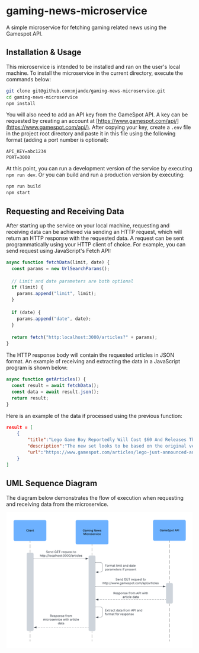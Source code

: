 # gaming-news-microservice

A simple microservice for fetching gaming related news using the Gamespot API.

## Installation & Usage

This microservice is intended to be installed and ran on the user's local machine. To install the microservice in the current directory, execute the commands below:

```sh
git clone git@github.com:mjande/gaming-news-microservice.git
cd gaming-news-microservice
npm install
```

You will also need to add an API key from the GameSpot API. A key can be requested by creating an account at [https://www.gamespot.com/api/](https://www.gamespot.com/api/). After copying your key, create a `.env` file in the project root directory and paste it in this file using the following format (adding a port number is optional):

```
API_KEY=abc1234
PORT=3000
```

At this point, you can run a development version of the service by executing `npm run dev`. Or you can build and run a production version by executing:

```sh
npm run build
npm start
```

## Requesting and Receiving Data

After starting up the service on your local machine, requesting and receiving data can be achieved via sending an HTTP request, which will return an HTTP response with the requested data. A request can be sent programmatically using your HTTP client of choice. For example, you can send request using JavaScript's Fetch API:

```js
async function fetchData(limit, date) {
  const params = new UrlSearchParams();

  // Limit and date parameters are both optional
  if (limit) {
    params.append("limit", limit);
  }

  if (date) {
    params.append("date", date);
  }

  return fetch("http:localhost:3000/articles?" + params);
}
```

The HTTP response body will contain the requested articles in JSON format. An example of receiving and extracting the data in a JavaScript program is shown below:

```js
async function getArticles() {
  const result = await fetchData();
  const data = await result.json();
  return result;
}
```

Here is an example of the data if processed using the previous function:

```json
result = [
    {
        "title":"Lego Game Boy Reportedly Will Cost $60 And Releases This October",
        "description":"The new set looks to be based on the original version of the classic gaming handheld.",
        "url":"https://www.gamespot.com/articles/lego-just-announced-an-official-nintendo-game-boy-set-releases-this-october/1100-6528723/"
    }
]
```

## UML Sequence Diagram

The diagram below demonstrates the flow of execution when requesting and receiving data from the microservice.

![UML Sequence Diagram](sequence-diagram.png)
